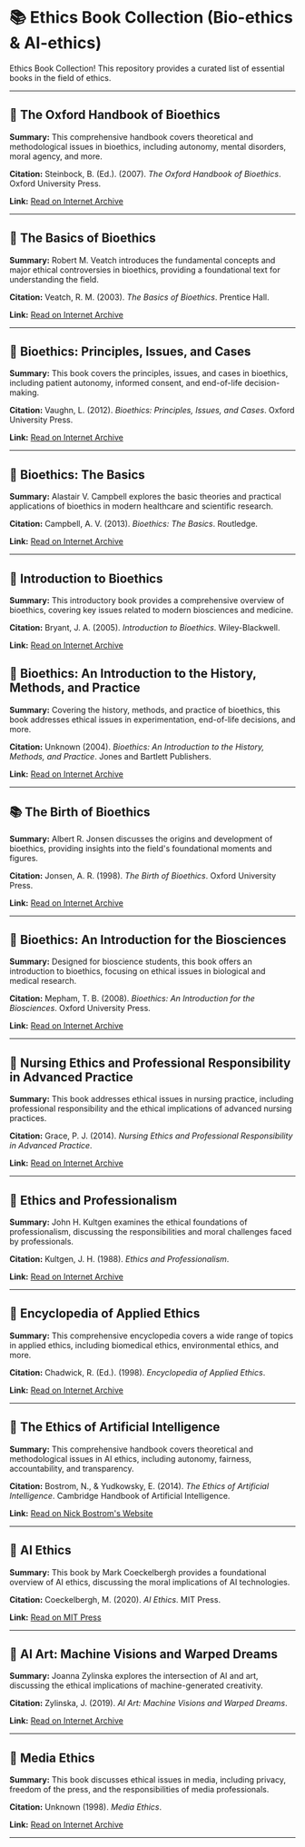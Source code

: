 # 📚 Ethics Book Collection (Bio-ethics & AI-ethics)

Ethics Book Collection! This repository provides a curated list of essential books in the field of ethics.

---

## 📘 The Oxford Handbook of Bioethics
**Summary:** This comprehensive handbook covers theoretical and methodological issues in bioethics, including autonomy, mental disorders, moral agency, and more.

**Citation:** Steinbock, B. (Ed.). (2007). *The Oxford Handbook of Bioethics*. Oxford University Press.

**Link:** [Read on Internet Archive](https://archive.org/details/oxfordhandbookof0000unse)

---

## 📗 The Basics of Bioethics
**Summary:** Robert M. Veatch introduces the fundamental concepts and major ethical controversies in bioethics, providing a foundational text for understanding the field.

**Citation:** Veatch, R. M. (2003). *The Basics of Bioethics*. Prentice Hall.

**Link:** [Read on Internet Archive](https://archive.org/details/basicsofbioethic0000veat)

---

## 📕 Bioethics: Principles, Issues, and Cases
**Summary:** This book covers the principles, issues, and cases in bioethics, including patient autonomy, informed consent, and end-of-life decision-making.

**Citation:** Vaughn, L. (2012). *Bioethics: Principles, Issues, and Cases*. Oxford University Press.

**Link:** [Read on Internet Archive](https://archive.org/details/bioethicsprincip0000vaug)

---

## 📙 Bioethics: The Basics
**Summary:** Alastair V. Campbell explores the basic theories and practical applications of bioethics in modern healthcare and scientific research.

**Citation:** Campbell, A. V. (2013). *Bioethics: The Basics*. Routledge.

**Link:** [Read on Internet Archive](https://archive.org/details/bioethicsbasics0000camp)

---

## 📓 Introduction to Bioethics
**Summary:** This introductory book provides a comprehensive overview of bioethics, covering key issues related to modern biosciences and medicine.

**Citation:** Bryant, J. A. (2005). *Introduction to Bioethics*. Wiley-Blackwell.

**Link:** [Read on Internet Archive](https://archive.org/details/introductiontobi0000brya)

## 📔 Bioethics: An Introduction to the History, Methods, and Practice
**Summary:** Covering the history, methods, and practice of bioethics, this book addresses ethical issues in experimentation, end-of-life decisions, and more.

**Citation:** Unknown (2004). *Bioethics: An Introduction to the History, Methods, and Practice*. Jones and Bartlett Publishers.

**Link:** [Read on Internet Archive](https://archive.org/details/bioethicsintrodu0000unse)

---

## 📚 The Birth of Bioethics
**Summary:** Albert R. Jonsen discusses the origins and development of bioethics, providing insights into the field's foundational moments and figures.

**Citation:** Jonsen, A. R. (1998). *The Birth of Bioethics*. Oxford University Press.

**Link:** [Read on Internet Archive](https://archive.org/details/birthofbioethics0000jons)

---

## 📕 Bioethics: An Introduction for the Biosciences
**Summary:** Designed for bioscience students, this book offers an introduction to bioethics, focusing on ethical issues in biological and medical research.

**Citation:** Mepham, T. B. (2008). *Bioethics: An Introduction for the Biosciences*. Oxford University Press.

**Link:** [Read on Internet Archive](https://archive.org/details/bioethicsintrodu0000meph)

---

## 📗 Nursing Ethics and Professional Responsibility in Advanced Practice
**Summary:** This book addresses ethical issues in nursing practice, including professional responsibility and the ethical implications of advanced nursing practices.

**Citation:** Grace, P. J. (2014). *Nursing Ethics and Professional Responsibility in Advanced Practice*.

**Link:** [Read on Internet Archive](https://archive.org/details/isbn_9781449667429)

---

## 📙 Ethics and Professionalism
**Summary:** John H. Kultgen examines the ethical foundations of professionalism, discussing the responsibilities and moral challenges faced by professionals.

**Citation:** Kultgen, J. H. (1988). *Ethics and Professionalism*.

**Link:** [Read on Internet Archive](https://archive.org/details/ethicsprofession0000kult)

---

## 📓 Encyclopedia of Applied Ethics
**Summary:** This comprehensive encyclopedia covers a wide range of topics in applied ethics, including biomedical ethics, environmental ethics, and more.

**Citation:** Chadwick, R. (Ed.). (1998). *Encyclopedia of Applied Ethics*.

**Link:** [Read on Internet Archive](https://archive.org/details/encyclopediaofap0001unse)

---

## 📘 The Ethics of Artificial Intelligence
**Summary:** This comprehensive handbook covers theoretical and methodological issues in AI ethics, including autonomy, fairness, accountability, and transparency.

**Citation:** Bostrom, N., & Yudkowsky, E. (2014). *The Ethics of Artificial Intelligence*. Cambridge Handbook of Artificial Intelligence.

**Link:** [Read on Nick Bostrom's Website](https://nickbostrom.com/ethics/artificial-intelligence.pdf)

---

## 📗 AI Ethics
**Summary:** This book by Mark Coeckelbergh provides a foundational overview of AI ethics, discussing the moral implications of AI technologies.

**Citation:** Coeckelbergh, M. (2020). *AI Ethics*. MIT Press.

**Link:** [Read on MIT Press](https://mitpress.mit.edu/books/ai-ethics)

---

## 📘 AI Art: Machine Visions and Warped Dreams
**Summary:** Joanna Zylinska explores the intersection of AI and art, discussing the ethical implications of machine-generated creativity.

**Citation:** Zylinska, J. (2019). *AI Art: Machine Visions and Warped Dreams*.

**Link:** [Read on Internet Archive](https://archive.org/details/ai-art-machine-visions-and-warped-dreams)

---

## 📒 Media Ethics
**Summary:** This book discusses ethical issues in media, including privacy, freedom of the press, and the responsibilities of media professionals.

**Citation:** Unknown (1998). *Media Ethics*.

**Link:** [Read on Internet Archive](https://archive.org/details/mediaethics0000unse_r4w5)

---

